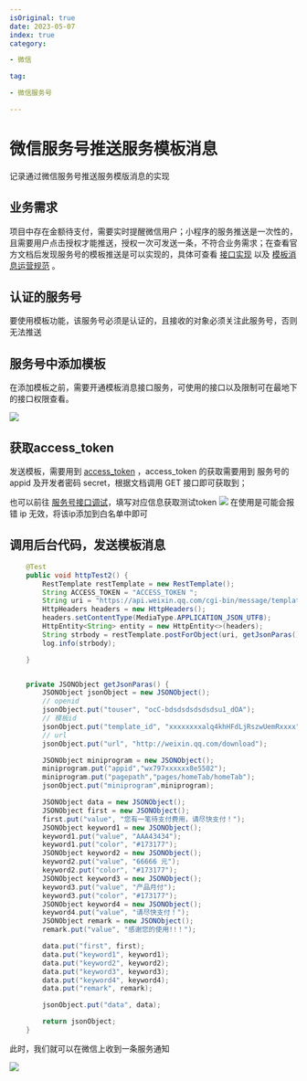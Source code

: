 ```yaml
---
isOriginal: true
date: 2023-05-07
index: true
category:

- 微信

tag:

- 微信服务号

---
```


# 微信服务号推送服务模板消息

记录通过微信服务号推送服务模版消息的实现
<!-- more -->

## 业务需求

项目中存在金额待支付，需要实时提醒微信用户；小程序的服务推送是一次性的，且需要用户点击授权才能推送，授权一次可发送一条，不符合业务需求；在查看官方文档后发现服务号的模板推送是可以实现的，具体可查看 [接口实现](https://developers.weixin.qq.com/doc/offiaccount/Message_Management/Template_Message_Interface.html)
以及 [模板消息运营规范](https://developers.weixin.qq.com/doc/offiaccount/Message_Management/Template_Message_Operation_Specifications.html)
。

## 认证的服务号

要使用模板功能，该服务号必须是认证的，且接收的对象必须关注此服务号，否则无法推送

## 服务号中添加模板

在添加模板之前，需要开通模板消息接口服务，可使用的接口以及限制可在最地下的接口权限查看。

![](https://qiniu.yanggl.cn/image/20201104180022925.png)

## 获取access_token

发送模板，需要用到   [access_token](https://developers.weixin.qq.com/doc/offiaccount/Basic_Information/Get_access_token.html)
，access_token 的获取需要用到 服务号的 appid 及开发者密码 secret，根据文档调用 GET 接口即可获取到；

也可以前往 [服务号接口调试](https://mp.weixin.qq.com/debug?token=2007817736&lang=zh_CN)，填写对应信息获取测试token
![](https://qiniu.yanggl.cn/image/2020110418101428.png)
在使用是可能会报错 ip 无效，将该ip添加到白名单中即可

## 调用后台代码，发送模板消息

```java
    @Test
    public void httpTest2() {
        RestTemplate restTemplate = new RestTemplate();
        String ACCESS_TOKEN = "ACCESS_TOKEN ";
        String uri = "https://api.weixin.qq.com/cgi-bin/message/template/send?access_token=" + ACCESS_TOKEN;
        HttpHeaders headers = new HttpHeaders();
        headers.setContentType(MediaType.APPLICATION_JSON_UTF8);
        HttpEntity<String> entity = new HttpEntity<>(headers);
        String strbody = restTemplate.postForObject(uri, getJsonParas(), String.class);
        log.info(strbody);

    }


    private JSONObject getJsonParas() {
        JSONObject jsonObject = new JSONObject();
        // openid
        jsonObject.put("touser", "ocC-bdsdsdsdsdsdsu1_dOA");  
        // 模板id 
        jsonObject.put("template_id", "xxxxxxxxalq4khHFdLjRszwUemRxxxx");
        // url
        jsonObject.put("url", "http://weixin.qq.com/download");

        JSONObject miniprogram = new JSONObject();
        miniprogram.put("appid","wx797xxxxxx8e5502");
        miniprogram.put("pagepath","pages/homeTab/homeTab");
        jsonObject.put("miniprogram",miniprogram);

        JSONObject data = new JSONObject();
        JSONObject first = new JSONObject();
        first.put("value", "您有一笔待支付费用，请尽快支付！");
        JSONObject keyword1 = new JSONObject();
        keyword1.put("value", "AAA43434");
        keyword1.put("color", "#173177");
        JSONObject keyword2 = new JSONObject();
        keyword2.put("value", "66666 元");
        keyword2.put("color", "#173177");
        JSONObject keyword3 = new JSONObject();
        keyword3.put("value", "产品月付");
        keyword3.put("color", "#173177");
        JSONObject keyword4 = new JSONObject();
        keyword4.put("value", "请尽快支付！");
        JSONObject remark = new JSONObject();
        remark.put("value", "感谢您的使用!!！");

        data.put("first", first);
        data.put("keyword1", keyword1);
        data.put("keyword2", keyword2);
        data.put("keyword3", keyword3);
        data.put("keyword4", keyword4);
        data.put("remark", remark);

        jsonObject.put("data", data);

        return jsonObject;
    }
```

此时，我们就可以在微信上收到一条服务通知

![](https://qiniu.yanggl.cn/image/20201104181715231.png)
